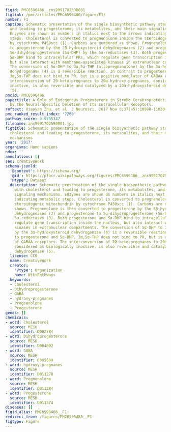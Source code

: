 ```yaml
---
figid: PMC6596486__zns9991702590001
figlink: /pmc/articles/PMC6596486/figure/F1/
number: F1
caption: Schematic presentation of the single biosynthetic pathway starting with cholesterol
  and leading to progesterone, its metabolites, and their main signaling mechanisms.
  Enzymes are shown as numbers in italics next to the arrows indicating metabolic
  steps. Cholesterol is converted to pregnenolone inside the steroidogenic mitochondria
  by cytochrome P450scc (1). Carbons are numbered as shown. Pregnenolone is then converted
  to progesterone by the 3β-hydroxysteroid dehydrogenases (2) and progesterone to
  5α-dihydroprogesterone (5α-DHP) by the 5α-reductases (3). Both progesterone and
  5α-DHP bind to intracellular PRs, which regulate gene transcription inside the nucleus,
  but also interact with membrane-associated kinases in extranuclear compartments.
  The conversion of 5α-DHP to 3α,5α-THP (allopregnanolone) by the 3α-hydroxysteroid
  dehydrogenase (4) is a reversible reaction. In contrast to progesterone and 5α-DHP,
  3α,5α-THP does not bind to PR, but is a positive modulator of GABAA receptors. The
  interconversion of 20-keto-pregnanes to 20α-hydroxy-pregnanes, considered as biologically
  inactive, is also reversible and catalyzed by a 20α-hydroxysteroid dehydrogenase
  (5).
pmcid: PMC6596486
papertitle: A Role of Endogenous Progesterone in Stroke Cerebroprotection Revealed
  by the Neural-Specific Deletion of Its Intracellular Receptors.
reftext: Xiaoyan Zhu, et al. J Neurosci. 2017 Nov 8;37(45):10998-11020.
pmc_ranked_result_index: '7260'
pathway_score: 0.9765347
filename: zns9991702590001.jpg
figtitle: Schematic presentation of the single biosynthetic pathway starting with
  cholesterol and leading to progesterone, its metabolites, and their main signaling
  mechanisms
year: '2017'
organisms: Homo sapiens
ndex: ''
annotations: []
seo: CreativeWork
schema-jsonld:
  '@context': https://schema.org/
  '@id': https://pfocr.wikipathways.org/figures/PMC6596486__zns9991702590001.html
  '@type': Dataset
  description: Schematic presentation of the single biosynthetic pathway starting
    with cholesterol and leading to progesterone, its metabolites, and their main
    signaling mechanisms. Enzymes are shown as numbers in italics next to the arrows
    indicating metabolic steps. Cholesterol is converted to pregnenolone inside the
    steroidogenic mitochondria by cytochrome P450scc (1). Carbons are numbered as
    shown. Pregnenolone is then converted to progesterone by the 3β-hydroxysteroid
    dehydrogenases (2) and progesterone to 5α-dihydroprogesterone (5α-DHP) by the
    5α-reductases (3). Both progesterone and 5α-DHP bind to intracellular PRs, which
    regulate gene transcription inside the nucleus, but also interact with membrane-associated
    kinases in extranuclear compartments. The conversion of 5α-DHP to 3α,5α-THP (allopregnanolone)
    by the 3α-hydroxysteroid dehydrogenase (4) is a reversible reaction. In contrast
    to progesterone and 5α-DHP, 3α,5α-THP does not bind to PR, but is a positive modulator
    of GABAA receptors. The interconversion of 20-keto-pregnanes to 20α-hydroxy-pregnanes,
    considered as biologically inactive, is also reversible and catalyzed by a 20α-hydroxysteroid
    dehydrogenase (5).
  license: CC0
  name: CreativeWork
  creator:
    '@type': Organization
    name: WikiPathways
  keywords:
  - Cholesterol
  - Dihydroprogesterone
  - GABA
  - hydroxy-pregnanes
  - Pregnenolone
  - Progesterone
genes: []
chemicals:
- word: Cholesterol
  source: MESH
  identifier: D002784
- word: Dihydroprogesterone
  source: MESH
  identifier: D004092
- word: GABA
  source: MESH
  identifier: D005680
- word: hydroxy-pregnanes
  source: MESH
  identifier: D011278
- word: Pregnenolone
  source: MESH
  identifier: D011284
- word: Progesterone
  source: MESH
  identifier: D011374
diseases: []
figid_alias: PMC6596486__F1
redirect_from: /figures/PMC6596486__F1
figtype: Figure
---
```


